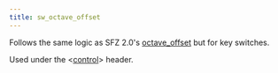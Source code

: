 ```yaml
---
title: sw_octave_offset
---
```

Follows the same logic as SFZ 2.0's [octave_offset](octave_offset)
but for key switches.

Used under the <[control](/headers/control)> header.
